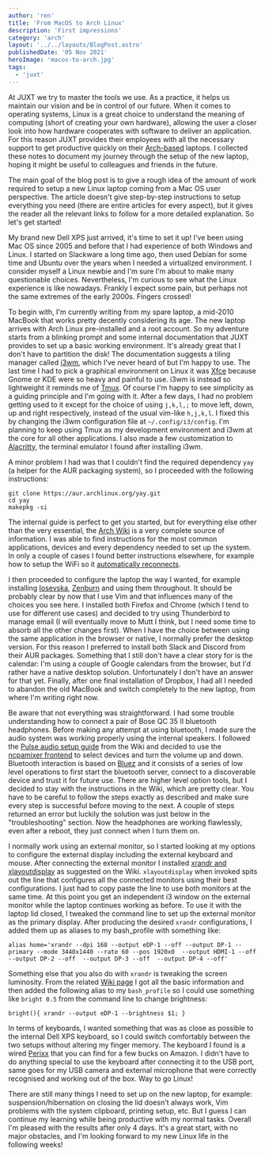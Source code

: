```yaml
---
author: 'ren'
title: 'From MacOS to Arch Linux'
description: 'First impressions'
category: 'arch'
layout: '../../layouts/BlogPost.astro'
publishedDate: '05 Nov 2021'
heroImage: 'macos-to-arch.jpg'
tags:
  - 'juxt'
---
```


At JUXT we try to master the tools we use. As a practice, it helps us
maintain our vision and be in control of our future. When it comes to
operating systems, Linux is a great choice to understand the meaning of
computing (short of creating your own hardware), allowing the user a
closer look into how hardware cooperates with software to deliver an
application. For this reason JUXT provides their employees with all the
necessary support to get productive quickly on their
[Arch-based](https://archlinux.org/) laptops. I collected these notes to
document my journey through the setup of the new laptop, hoping it might
be useful to colleagues and friends in the future.

The main goal of the blog post is to give a rough idea of the amount of
work required to setup a new Linux laptop coming from a Mac OS user
perspective. The article doesn't give step-by-step instructions to setup
everything you need (there are entire articles for every aspect), but it
gives the reader all the relevant links to follow for a more detailed
explanation. So let's get started!

My brand new Dell XPS just arrived, it's time to set it up! I've been
using Mac OS since 2005 and before that I had experience of both Windows
and Linux. I started on Slackware a long time ago, then used Debian for
some time and Ubuntu over the years when I needed a virtualized
environment. I consider myself a Linux newbie and I'm sure I'm about to
make many questionable choices. Nevertheless, I'm curious to see what
the Linux experience is like nowadays. Frankly I expect some pain, but
perhaps not the same extremes of the early 2000s. Fingers crossed!

To begin with, I'm currently writing from my spare laptop, a mid-2010
MacBook that works pretty decently considering its age. The new laptop
arrives with Arch Linux pre-installed and a root account. So my
adventure starts from a blinking prompt and some internal documentation
that JUXT provides to set up a basic working environment. It's already
great that I don't have to partition the disk! The documentation
suggests a tiling manager called [i3wm](https://i3wm.org/), which I've
never heard of but I'm happy to use. The last time I had to pick a
graphical environment on Linux it was [Xfce](https://www.xfce.org/)
because Gnome or KDE were so heavy and painful to use. i3wm is instead
so lightweight it reminds me of
[Tmux](https://github.com/tmux/tmux/wiki). Of course I'm happy to see
simplicity as a guiding principle and I'm going with it. After a few
days, I had no problem getting used to it except for the choice of using
`j,k,l,;` to move left, down, up and right respectively, instead of the
usual vim-like `h,j,k,l`. I fixed this by changing the i3wm
configuration file at `~/.config/i3/config`. I'm planning to keep using
Tmux as my development environment and i3wm at the core for all other
applications. I also made a few customization to
[Alacritty](https://github.com/alacritty/alacritty#configuration), the
terminal emulator I found after installing i3wm.

A minor problem I had was that I couldn't find the required dependency
`yay` (a helper for the AUR packaging system), so I proceeded with the
following instructions:

    git clone https://aur.archlinux.org/yay.git
    cd yay
    makepkg -si

The internal guide is perfect to get you started, but for everything
else other than the very essential, the [Arch
Wiki](https://wiki.archlinux.org/title/USB_storage_devices) is a very
complete source of information. I was able to find instructions for the
most common applications, devices and every dependency needed to set up
the system. In only a couple of cases I found better instructions
elsewhere, for example how to setup the WiFi so it [automatically
reconnects](https://unix.stackexchange.com/questions/80470/arch-linux-wifi-works-manually-how-to-make-it-automatic).

I then proceeded to configure the laptop the way I wanted, for example
installing [Iosevska](https://github.com/be5invis/Iosevka),
[Zenburn](https://github.com/jnurmine/Zenburn) and using them
throughout. It should be probably clear by now that I use Vim and that
influences many of the choices you see here. I installed both Firefox
and Chrome (which I tend to use for different use cases) and decided to
try using Thunderbird to manage email (I will eventually move to Mutt I
think, but I need some time to absorb all the other changes first). When
I have the choice between using the same application in the browser or
native, I normally prefer the desktop version. For this reason I
preferred to install both Slack and Discord from their AUR packages.
Something that I still don't have a clear story for is the calendar: I'm
using a couple of Google calendars from the browser, but I'd rather have
a native desktop solution. Unfortunately I don't have an answer for that
yet. Finally, after one final installation of Dropbox, I had all I
needed to abandon the old MacBook and switch completely to the new
laptop, from where I'm writing right now.

Be aware that not everything was straightforward. I had some trouble
understanding how to connect a pair of Bose QC 35 II bluetooth
headphones. Before making any attempt at using bluetooth, I made sure
the audio system was working properly using the internal speakers. I
followed the [Pulse audio setup
guide](https://wiki.archlinux.org/title/PulseAudio) from the Wiki and
decided to use the [ncpamixer
frontend](https://github.com/fulhax/ncpamixer) to select devices and
turn the volume up and down. Bluetooth interaction is based on
[Bluez](https://wiki.archlinux.org/title/Bluetooth) and it consists of a
series of low level operations to first start the bluetooth server,
connect to a discoverable device and trust it for future use. There are
higher level option tools, but I decided to stay with the instructions
in the Wiki, which are pretty clear. You have to be careful to follow
the steps exactly as described and make sure every step is successful
before moving to the next. A couple of steps returned an error but
luckily the solution was just below in the \"troubleshooting\" section.
Now the headphones are working flawlessly, even after a reboot, they
just connect when I turn them on.

I normally work using an external monitor, so I started looking at my
options to configure the external display including the external
keyboard and mouse. After connecting the external monitor I installed
[xrandr and xlayoutdisplay](https://wiki.archlinux.org/title/Xrandr) as
suggested on the Wiki. `xlayoutdisplay` when invoked spits out the line
that configures all the connected monitors using their best
configurations. I just had to copy paste the line to use both monitors
at the same time. At this point you get an independent i3 window on the
external monitor while the laptop continues working as before. To use it
with the laptop lid closed, I tweaked the command line to set up the
external monitor as the primary display. After producing the desired
`xrandr` configurations, I added them up as aliases to my bash_profile
with something like:

    alias home='xrandr --dpi 168 --output eDP-1 --off --output DP-1 --primary --mode 3440x1440 --rate 60 --pos 1920x0  --output HDMI-1 --off  --output DP-2 --off  --output DP-3 --off  --output DP-4 --off'

Something else that you also do with `xrandr` is tweaking the screen
luminosity. From the related [Wiki
page](https://wiki.archlinux.org/title/backlight) I got all the basic
information and then added the following alias to my `bash_profile` so I
could use something like `bright 0.5` from the command line to change
brightness:

    bright(){ xrandr --output eDP-1 --brightness $1; }

In terms of keyboards, I wanted something that was as close as possible
to the internal Dell XPS keyboard, so I could switch comfortably between
the two setups without altering my finger memory. The keyboard I found
is a wired [Perixx](https://www.amazon.co.uk/dp/B08C5LX743) that you can
find for a few bucks on Amazon. I didn't have to do anything special to
use the keyboard after connecting it to the USB port, same goes for my
USB camera and external microphone that were correctly recognised and
working out of the box. Way to go Linux!

There are still many things I need to set up on the new laptop, for
example: suspension/hibernation on closing the lid doesn't always work,
Vim problems with the system clipboard, printing setup, etc. But I guess
I can continue my learning while being productive with my normal tasks.
Overall I'm pleased with the results after only 4 days. It's a great
start, with no major obstacles, and I'm looking forward to my new Linux
life in the following weeks!
